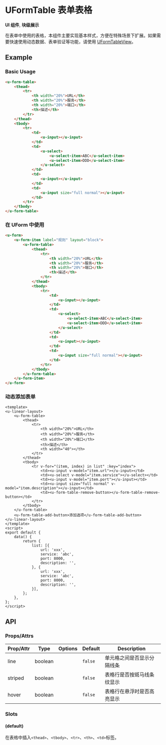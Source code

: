<!-- 该 README.md 根据 api.yaml 和 docs/*.md 自动生成，为了方便在 GitHub 和 NPM 上查阅。如需修改，请查看源文件 -->

# UFormTable 表单表格

**UI 组件**, **块级展示**

在表单中使用的表格，本组件主要实现基本样式，方便在特殊场景下扩展。如果需要快速使用动态数据、表单验证等功能，请使用 [UFormTableView](../u-form-table-view)。

## Example
### Basic Usage

``` html
<u-form-table>
    <thead>
        <tr>
            <th width="20%">URL</th>
            <th width="20%">服务</th>
            <th width="20%">端口</th>
            <th>描述</th>
        </tr>
    </thead>
    <tbody>
        <tr>
            <td>
                <u-input></u-input>
            </td>
            <td>
                <u-select>
                    <u-select-item>ABC</u-select-item>
                    <u-select-item>DDD</u-select-item>
                </u-select>
            </td>
            <td>
                <u-input></u-input>
            </td>
            <td>
                <u-input size="full normal"></u-input>
            </td>
        </tr>
    </tbody>
</u-form-table>
```

### 在 UForm 中使用

``` html
<u-form>
    <u-form-item label="规则" layout="block">
        <u-form-table>
            <thead>
                <tr>
                    <th width="20%">URL</th>
                    <th width="20%">服务</th>
                    <th width="20%">端口</th>
                    <th>描述</th>
                </tr>
            </thead>
            <tbody>
                <tr>
                    <td>
                        <u-input></u-input>
                    </td>
                    <td>
                        <u-select>
                            <u-select-item>ABC</u-select-item>
                            <u-select-item>DDD</u-select-item>
                        </u-select>
                    </td>
                    <td>
                        <u-input></u-input>
                    </td>
                    <td>
                        <u-input size="full normal"></u-input>
                    </td>
                </tr>
            </tbody>
        </u-form-table>
    </u-form-item>
</u-form>
```

### 动态添加表单

``` vue
<template>
<u-linear-layout>
    <u-form-table>
        <thead>
            <tr>
                <th width="20%">URL</th>
                <th width="20%">服务</th>
                <th width="20%">端口</th>
                <th>描述</th>
                <th width="40"></th>
            </tr>
        </thead>
        <tbody>
            <tr v-for="(item, index) in list" :key="index">
                <td><u-input v-model="item.url"></u-input></td>
                <td><u-select v-model="item.service"></u-select></td>
                <td><u-input v-model="item.port"></u-input></td>
                <td><u-input size="full normal" v-model="item.description"></u-input></td>
                <td><u-form-table-remove-button></u-form-table-remove-button></td>
            </tr>
        </tbody>
    </u-form-table>
    <u-form-table-add-button>添加选项</u-form-table-add-button>
</u-linear-layout>
</template>
<script>
export default {
    data() {
        return {
            list: [{
                url: 'xxx',
                service: 'abc',
                port: 8000,
                description: '',
            }, {
                url: 'xxx',
                service: 'abc',
                port: 8000,
                description: '',
            }],
        };
    },
};
</script>
```

## API
### Props/Attrs

| Prop/Attr | Type | Options | Default | Description |
| --------- | ---- | ------- | ------- | ----------- |
| line | boolean |  | `false` | 单元格之间是否显示分隔线条 |
| striped | boolean |  | `false` | 表格行是否按斑马线条纹显示 |
| hover | boolean |  | `false` | 表格行在悬浮时是否高亮显示 |

### Slots

#### (default)

在表格中插入`<thead>`、`<tbody>`、`<tr>`、`<th>`、`<td>`标签。
